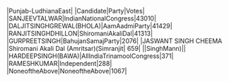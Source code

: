 
|Punjab-LudhianaEast|
|Candidate|Party|Votes|
|SANJEEVTALWAR|IndianNationalCongress|43010|
|DALJITSINGHGREWAL(BHOLA)|AamAadmiParty|41429|
|RANJITSINGHDHILLON|ShiromaniAkaliDal|41313|
|GURPREETSINGH|BahujanSamajParty|2076|
|JASWANT SINGH CHEEMA       |Shiromani Akali Dal (Amritsar)(Simranjit|  659|
||SinghMann)||
|HARDEEPSINGH(BAWA)|AllIndiaTrinamoolCongress|371|
|RAMESHKUMAR|Independent|288|
|NoneoftheAbove|NoneoftheAbove|1067|
